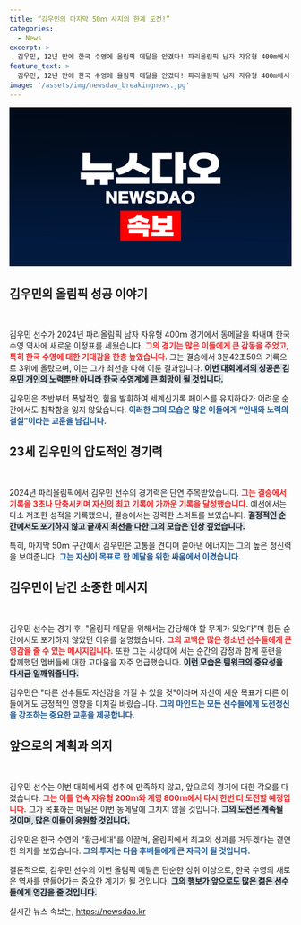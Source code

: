 ```yaml
---
title: “김우민의 마지막 50ｍ 사지의 한계 도전!”
categories:
  - News
excerpt: >
  김우민, 12년 만에 한국 수영에 올림픽 메달을 안겼다! 파리올림픽 남자 자유형 400m에서 동메달을 목에 건 김우민의 감동적인 기록과 눈물의 뒷이야기, 놓치지 마세요!
feature_text: >
  김우민, 12년 만에 한국 수영에 올림픽 메달을 안겼다! 파리올림픽 남자 자유형 400m에서 동메달을 목에 건 김우민의 감동적인 기록과 눈물의 뒷이야기, 놓치지 마세요!
image: '/assets/img/newsdao_breakingnews.jpg'
---
```


<p><img src="/assets/img/newsdao_breakingnews.jpg" alt="ontimetimes 속보" /></p>

<h2 data-ke-size="size26">김우민의 올림픽 성공 이야기</h2>

<p data-ke-size="size16">&nbsp;</p>

<p>김우민 선수가 2024년 파리올림픽 남자 자유형 400ｍ 경기에서 동메달을 따내며 한국 수영 역사에 새로운 이정표를 세웠습니다. <b><span style="color: #ee2323;">그의 경기는 많은 이들에게 큰 감동을 주었고, 특히 한국 수영에 대한 기대감을 한층 높였습니다.</span></b> 그는 결승에서 3분42초50의 기록으로 3위에 올랐으며, 이는 그가 최선을 다해 이룬 결과입니다. <b><span style="background-color: #21538527;">이번 대회에서의 성공은 김우민 개인의 노력뿐만 아니라 한국 수영계에 큰 희망이 될 것입니다.</span></b> </p>

<p>김우민은 초반부터 폭발적인 힘을 발휘하여 세계신기록 페이스를 유지하다가 어려운 순간에서도 침착함을 잃지 않았습니다. <b><span style="color: #1a5490;">이러한 그의 모습은 많은 이들에게 “인내와 노력의 결실”이라는 교훈을 남깁니다.</span></b> </p>

<h2 data-ke-size="size26">23세 김우민의 압도적인 경기력</h2>

<p data-ke-size="size16">&nbsp;</p>

<p>2024년 파리올림픽에서 김우민 선수의 경기력은 단연 주목받았습니다. <b><span style="color: #ee2323;">그는 결승에서 기록을 3초나 단축시키며 자신의 최고 기록에 가까운 기록을 달성했습니다.</span></b> 예선에서는 다소 저조한 성적을 기록했으나, 결승에서는 강력한 스퍼트를 보였습니다. <b><span style="background-color: #21538527;">결정적인 순간에서도 포기하지 않고 끝까지 최선을 다한 그의 모습은 인상 깊었습니다.</span></b> </p>

<p>특히, 마지막 50ｍ 구간에서 김우민은 고통을 견디며 쏟아낸 에너지는 그의 높은 정신력을 보여줍니다. <b><span style="color: #1a5490;">그는 자신이 목표로 한 메달을 위한 싸움에서 이겼습니다.</span></b></p>

<h2 data-ke-size="size26">김우민이 남긴 소중한 메시지</h2>

<p data-ke-size="size16">&nbsp;</p>

<p>김우민 선수는 경기 후, "올림픽 메달을 위해서는 감당해야 할 무게가 있었다"며 힘든 순간에서도 포기하지 않았던 이유를 설명했습니다. <b><span style="color: #ee2323;">그의 고백은 많은 청소년 선수들에게 큰 영감을 줄 수 있는 메시지입니다.</span></b> 또한 그는 시상대에 서는 순간의 감정과 함께 훈련을 함께했던 멤버들에 대한 고마움을 자주 언급했습니다. <b><span style="background-color: #21538527;">이런 모습은 팀워크의 중요성을 다시금 일깨워줍니다.</span></b> </p>

<p>김우민은 "다른 선수들도 자신감을 가질 수 있을 것"이라며 자신이 세운 목표가 다른 이들에게도 긍정적인 영향을 미치길 바랐습니다. <b><span style="color: #1a5490;">그의 마인드는 모든 선수들에게 도전정신을 강조하는 중요한 교훈을 제공합니다.</span></b></p>

<h2 data-ke-size="size26">앞으로의 계획과 의지</h2>

<p data-ke-size="size16">&nbsp;</p>

<p>김우민 선수는 이번 대회에서의 성취에 만족하지 않고, 앞으로의 경기에 대한 각오를 다졌습니다. <b><span style="color: #ee2323;">그는 이틀 연속 자유형 200ｍ와 계영 800ｍ에서 다시 한번 더 도전할 예정입니다.</span></b> 그가 목표하는 메달은 이번 동메달에 그치지 않을 것입니다. <b><span style="background-color: #21538527;">그의 도전은 계속될 것이며, 많은 이들이 응원할 것입니다.</span></b> </p>

<p>김우민은 한국 수영의 “황금세대”를 이끌며, 올림픽에서 최고의 성과를 거두겠다는 결연한 의지를 보였습니다. <b><span style="color: #1a5490;">그의 투지는 다음 후배들에게 큰 자극이 될 것입니다.</span></b></p>

<p>결론적으로, 김우민 선수의 이번 올림픽 메달은 단순한 성취 이상으로, 한국 수영의 새로운 역사를 만들어가는 중요한 계기가 될 것입니다. <b><span style="background-color: #21538527;">그의 행보가 앞으로도 많은 젊은 선수들에게 영감을 줄 것입니다.</span></b></p>
실시간 뉴스 속보는, <a href="https://newsdao.kr" rel="dofollow">https://newsdao.kr</a>


